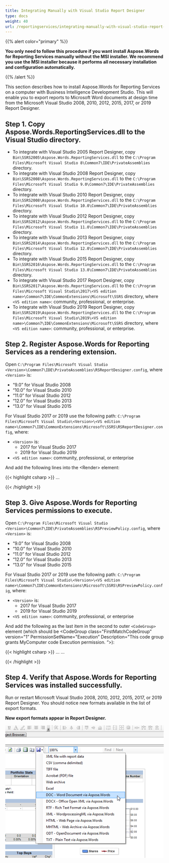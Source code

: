 ```yaml
---
title: Integrating Manually with Visual Studio Report Designer
type: docs
weight: 40
url: /reportingservices/integrating-manually-with-visual-studio-report-designer/
---
```


{{% alert color="primary" %}} 

**You only need to follow this procedure if you want install Aspose.Words for Reporting Services manually without the MSI installer. We recommend you use the MSI installer because it performs all necessary installation and configuration automatically.**

{{% /alert %}} 

This section describes how to install Aspose.Words for Reporting Services on a computer with Business Intelligence Development Studio. This will enable you to export reports to Microsoft Word documents at design time from the Microsoft Visual Studio 2008, 2010, 2012, 2015, 2017, or 2019 Report Designer.

## Step 1. Copy Aspose.Words.ReportingServices.dll to the Visual Studio directory.

- To integrate with Visual Studio 2005 Report Designer, copy `Bin\SSRS2005\Aspose.Words.ReportingServices.dll` to the `C:\Program Files\Microsoft Visual Studio 8\Common7\IDE\PrivateAssemblies` directory.
- To integrate with Visual Studio 2008 Report Designer, copy `Bin\SSRS2008\Aspose.Words.ReportingServices.dll` to the `C:\Program Files\Microsoft Visual Studio 9.0\Common7\IDE\PrivateAssemblies` directory.
- To integrate with Visual Studio 2010 Report Designer, copy `Bin\SSRS2008\Aspose.Words.ReportingServices.dll` to the `C:\Program Files\Microsoft Visual Studio 10.0\Common7\IDE\PrivateAssemblies` directory.
- To integrate with Visual Studio 2012 Report Designer, copy `Bin\SSRS2012\Aspose.Words.ReportingServices.dll` to the `C:\Program Files\Microsoft Visual Studio 11.0\Common7\IDE\PrivateAssemblies` directory.
- To integrate with Visual Studio 2013 Report Designer, copy `Bin\SSRS2014\Aspose.Words.ReportingServices.dll` to the `C:\Program Files\Microsoft Visual Studio 12.0\Common7\IDE\PrivateAssemblies` directory.
- To integrate with Visual Studio 2015 Report Designer, copy `Bin\SSRS2016\Aspose.Words.ReportingServices.dll` to the `C:\Program Files\Microsoft Visual Studio 13.0\Common7\IDE\PrivateAssemblies` directory.
- To integrate with Visual Studio 2017 Report Designer, copy `Bin\SSRS2017\Aspose.Words.ReportingServices.dll` to the `C:\Program Files\Microsoft Visual Studio\2017\<VS edition name>\Common7\IDE\CommonExtensions\Microsoft\SSRS` directory,
  where `<VS edition name>`: community, professional, or enterprise.
- To integrate with Visual Studio 2019 Report Designer, copy `Bin\SSRS2019\Aspose.Words.ReportingServices.dll` to the `C:\Program Files\Microsoft Visual Studio\2019\<VS edition name>\Common7\IDE\CommonExtensions\Microsoft\SSRS` directory,
  where `<VS edition name>`: community, professional, or enterprise.

## Step 2. Register Aspose.Words for Reporting Services as a rendering extension.

Open `C:\Program Files\Microsoft Visual Studio <Version>\Common7\IDE\PrivateAssemblies\RSReportDesigner.config`, where `<Version>` is:

- “9.0” for Visual Studio 2008
- “10.0” for Visual Studio 2010
- “11.0” for Visual Studio 2012
- “12.0” for Visual Studio 2013
- “13.0” for Visual Studio 2015

For Visual Studio 2017 or 2019 use the following path: `C:\Program Files\Microsoft Visual Studio\<Version>\<VS edition name>\Common7\IDE\CommonExtensions\Microsoft\SSRS\RSReportDesigner.config`, where:

* `<Version>` is:
  * 2017 for Visual Studio 2017
  * 2019 for Visual Studio 2019
* `<VS edition name>`: community, professional, or enterprise

And add the following lines into the &lt;Render> element:

{{< highlight csharp >}}
<Render>
...
<!--Start here.-->
<Extension Name="AWDOC" Type="Aspose.Words.ReportingServices.DocRenderer,Aspose.Words.ReportingServices"/>
<Extension Name="AWRTF" Type="Aspose.Words.ReportingServices.RtfRenderer,Aspose.Words.ReportingServices"/>
<Extension Name="AWWML" Type="Aspose.Words.ReportingServices.WordMLRenderer,Aspose.Words.ReportingServices"/>
<Extension Name="AWDOCX" Type="Aspose.Words.ReportingServices.DocxRenderer,Aspose.Words.ReportingServices"/>
<Extension Name="AWHTML" Type="Aspose.Words.ReportingServices.HtmlRenderer,Aspose.Words.ReportingServices"/>
<Extension Name="AWMHTML" Type="Aspose.Words.ReportingServices.MhtmlRenderer,Aspose.Words.ReportingServices"/>
<Extension Name="AWODT" Type="Aspose.Words.ReportingServices.OdtRenderer,Aspose.Words.ReportingServices"/>
<Extension Name="AWTXT" Type="Aspose.Words.ReportingServices.TxtRenderer,Aspose.Words.ReportingServices"/>
<Extension Name="AWXPS" Type="Aspose.Words.ReportingServices.XpsRenderer,Aspose.Words.ReportingServices"/>
<Extension Name="AWEPUB" Type="Aspose.Words.ReportingServices.EpubRenderer,Aspose.Words.ReportingServices"/>
<!--End here.-->
</Render>
{{< /highlight >}}

## Step 3. Give Aspose.Words for Reporting Services permissions to execute.

Open `C:\Program Files\Microsoft Visual Studio <Version>\Common7\IDE\PrivateAssemblies\RSPreviewPolicy.config`, where `<Version>` is:

* “9.0” for Visual Studio 2008
* “10.0” for Visual Studio 2010
* “11.0” for Visual Studio 2012
* “12.0” for Visual Studio 2013
* “13.0” for Visual Studio 2015

For Visual Studio 2017 or 2019 use the following path: `C:\Program Files\Microsoft Visual Studio\<Version>\<VS edition name>\Common7\IDE\CommonExtensions\Microsoft\SSRS\RSPreviewPolicy.config`, where:

* `<Version>` is:
  * 2017 for Visual Studio 2017
  * 2019 for Visual Studio 2019
* `<VS edition name>`: community, professional, or enterprise

And add the following as the last item in the second to outer `<CodeGroup>` element (which should be <CodeGroup class="FirstMatchCodeGroup” version="1” PermissionSetName="Execution” Description="This code group grants MyComputer code Execution permission. “>):

{{< highlight csharp >}}
<CodeGroup>
...
<CodeGroup>
...
<!--Start here.-->
<CodeGroup
class="UnionCodeGroup"
version="1"
PermissionSetName="FullTrust"
Name="Aspose.Words_for_Reporting_Services"
Description="This code group grants full trust to the AW4SSRS assembly.">
<IMembershipCondition
class="StrongNameMembershipCondition"
version="1"
PublicKeyBlob="00240000048000009400000006020000002400005253413100040000010001005542e99cecd28842dad186257b2c7b6ae9b5947e51e0b17b4ac6d8cecd3e01c4d20658c5e4ea1b9a6c8f854b2d796c4fde740dac65e834167758cff283eed1be5c9a812022b015a902e0b97d4e95569eb8c0971834744e633d9cb4c4a6d8eda03c12f486e13a1a0cb1aa101ad94943236384cbbf5c679944b994de9546e493bf" />
</CodeGroup>
<!--End here.-->
</CodeGroup>
</CodeGroup>
{{< /highlight >}}

## Step 4. Verify that Aspose.Words for Reporting Services was installed successfully.

Run or restart Microsoft Visual Studio 2008, 2010, 2012, 2015, 2017, or 2019 Report Designer. You should notice new formats available in the list of export formats.

**New export formats appear in Report Designer.** 

![todo:image_alt_text](integrating-manually-with-visual-studio-report-designer_1.png)
